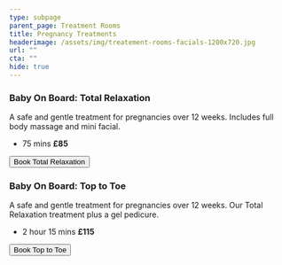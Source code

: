 ```yaml
---
type: subpage
parent_page: Treatment Rooms
title: Pregnancy Treatments
headerimage: /assets/img/treatement-rooms-facials-1200x720.jpg
url: ""
cta: ""
hide: true
---
```

### Baby On Board: Total Relaxation

A safe and gentle treatment for pregnancies over 12 weeks. Includes full body massage and mini facial.

* 75 mins **£85**

<a href="https://www.fresha.com/a/treatment-rooms-hastings-the-old-rectory-harold-road-uk-cro1x5rw?pId=86052"><button>Book Total Relaxation</button></a>

### Baby On Board: Top to Toe

A safe and gentle treatment for pregnancies over 12 weeks. Our Total Relaxation treatment plus a gel pedicure.

* 2 hour 15 mins **£115**

<a href="https://www.fresha.com/a/treatment-rooms-hastings-the-old-rectory-harold-road-uk-cro1x5rw?pId=86052"><button>Book Top to Toe</button></a>
